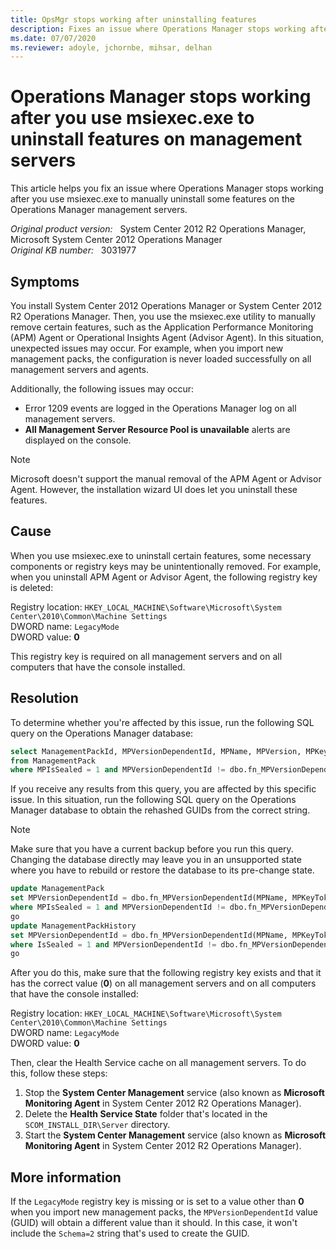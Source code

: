```yaml
---
title: OpsMgr stops working after uninstalling features
description: Fixes an issue where Operations Manager stops working after you use msiexec.exe to manually uninstall some features on the Operations Manager management servers.
ms.date: 07/07/2020
ms.reviewer: adoyle, jchornbe, mihsar, delhan
---
```

# Operations Manager stops working after you use msiexec.exe to uninstall features on management servers

This article helps you fix an issue where Operations Manager stops working after you use msiexec.exe to manually uninstall some features on the Operations Manager management servers.

_Original product version:_ &nbsp; System Center 2012 R2 Operations Manager, Microsoft System Center 2012 Operations Manager  
_Original KB number:_ &nbsp; 3031977

## Symptoms

You install System Center 2012 Operations Manager or System Center 2012 R2 Operations Manager. Then, you use the msiexec.exe utility to manually remove certain features, such as the Application Performance Monitoring (APM) Agent or Operational Insights Agent (Advisor Agent). In this situation, unexpected issues may occur. For example, when you import new management packs, the configuration is never loaded successfully on all management servers and agents.

Additionally, the following issues may occur:

- Error 1209 events are logged in the Operations Manager log on all management servers.
- **All Management Server Resource Pool is unavailable** alerts are displayed on the console.

> [!NOTE]
> Microsoft doesn't support the manual removal of the APM Agent or Advisor Agent. However, the installation wizard UI does let you uninstall these features.

## Cause

When you use msiexec.exe to uninstall certain features, some necessary components or registry keys may be unintentionally removed. For example, when you uninstall APM Agent or Advisor Agent, the following registry key is deleted:

Registry location: `HKEY_LOCAL_MACHINE\Software\Microsoft\System Center\2010\Common\Machine Settings`  
DWORD name: `LegacyMode`  
DWORD value: **0**

This registry key is required on all management servers and on all computers that have the console installed.

## Resolution

To determine whether you're affected by this issue, run the following SQL query on the Operations Manager database:

```sql
select ManagementPackId, MPVersionDependentId, MPName, MPVersion, MPKeyToken
from ManagementPack
where MPIsSealed = 1 and MPVersionDependentId != dbo.fn_MPVersionDependentId(MPName, MPKeyToken, MPVersion)
```

If you receive any results from this query, you are affected by this specific issue. In this situation, run the following SQL query on the Operations Manager database to obtain the rehashed GUIDs from the correct string.

> [!NOTE]
> Make sure that you have a current backup before you run this query. Changing the database directly may leave you in an unsupported state where you have to rebuild or restore the database to its pre-change state.

```sql
update ManagementPack
set MPVersionDependentId = dbo.fn_MPVersionDependentId(MPName, MPKeyToken, MPVersion), MPRunTimeXML = replace(MPRunTimeXML, 'RevisionId="' + convert(nvarchar(255), MPVersionDependentId) + '"', 'RevisionId="' + convert(nvarchar(255), dbo.fn_MPVersionDependentId(MPName, MPKeyToken, MPVersion)) + '"')
where MPIsSealed = 1 and MPVersionDependentId != dbo.fn_MPVersionDependentId(MPName, MPKeyToken, MPVersion)
go
update ManagementPackHistory
set MPVersionDependentId = dbo.fn_MPVersionDependentId(MPName, MPKeyToken, Version)
where IsSealed = 1 and MPVersionDependentId != dbo.fn_MPVersionDependentId(MPName, MPKeyToken, Version)
go
```

After you do this, make sure that the following registry key exists and that it has the correct value (**0**) on all management servers and on all computers that have the console installed:

Registry location: `HKEY_LOCAL_MACHINE\Software\Microsoft\System Center\2010\Common\Machine Settings`  
DWORD name: `LegacyMode`  
DWORD value: **0**

Then, clear the Health Service cache on all management servers. To do this, follow these steps:

1. Stop the **System Center Management** service (also known as **Microsoft Monitoring Agent** in System Center 2012 R2 Operations Manager).
2. Delete the **Health Service State** folder that's located in the `SCOM_INSTALL_DIR\Server` directory.
3. Start the **System Center Management** service (also known as **Microsoft Monitoring Agent** in System Center 2012 R2 Operations Manager).

## More information

If the `LegacyMode` registry key is missing or is set to a value other than **0** when you import new management packs, the `MPVersionDependentId` value (GUID) will obtain a different value than it should. In this case, it won't include the `Schema=2` string that's used to create the GUID.
